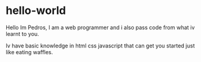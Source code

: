 # hello-world


Hello Im Pedros, I am a web programmer 
and i also pass code from what iv 
learnt to you.

Iv have basic knowledge in html css 
javascript that can get you started just
like eating waffles.

